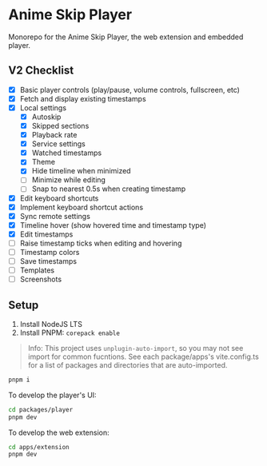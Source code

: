 # Anime Skip Player

Monorepo for the Anime Skip Player, the web extension and embedded player.

## V2 Checklist

- [x] Basic player controls (play/pause, volume controls, fullscreen, etc)
- [x] Fetch and display existing timestamps
- [x] Local settings
  - [x] Autoskip
  - [x] Skipped sections
  - [x] Playback rate
  - [x] Service settings
  - [x] Watched timestamps
  - [x] Theme
  - [x] Hide timeline when minimized
  - [ ] Minimize while editing
  - [ ] Snap to nearest 0.5s when creating timestamp
- [x] Edit keyboard shortcuts
- [x] Implement keyboard shortcut actions
- [x] Sync remote settings
- [x] Timeline hover (show hovered time and timestamp type)
- [x] Edit timestamps
- [ ] Raise timestamp ticks when editing and hovering
- [ ] Timestamp colors
- [ ] Save timestamps
- [ ] Templates
- [ ] Screenshots

## Setup

1. Install NodeJS LTS
2. Install PNPM: `corepack enable`

> Info: This project uses `unplugin-auto-import`, so you may not see import for common fucntions. See each package/apps's vite.config.ts for a list of packages and directories that are auto-imported.

```sh
pnpm i
```

To develop the player's UI:

```sh
cd packages/player
pnpm dev
```

To develop the web extension:

```sh
cd apps/extension
pnpm dev
```
